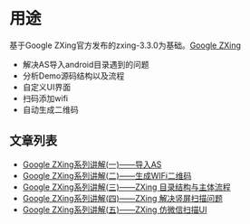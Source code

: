 # 用途
基于Google ZXing官方发布的zxing-3.3.0为基础。[Google ZXing](https://github.com/zxing/zxing/releases/tag/zxing-3.3.0)
- 解决AS导入android目录遇到的问题
- 分析Demo源码结构以及流程
- 自定义UI界面
- 扫码添加wifi
- 自动生成二维码

## 文章列表
- [Google ZXing系列讲解(一)——导入AS](http://blog.csdn.net/shrimpcolo/article/details/56286094)
- [Google ZXing系列讲解(二)——生成WIFi二维码](http://blog.csdn.net/shrimpcolo/article/details/56494504)
- [Google ZXing系列讲解(三)——ZXing 目录结构与主体流程](http://blog.csdn.net/shrimpcolo/article/details/57402440)
- [Google ZXing系列讲解(四)——ZXing 解决竖屏扫描问题](http://blog.csdn.net/shrimpcolo/article/details/58176308)
- [Google ZXing系列讲解(五)——ZXing 仿微信扫描UI](http://blog.csdn.net/shrimpcolo/article/details/59484615)
